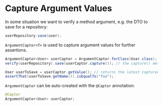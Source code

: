 # Capture Argument Values

In some situation we want to verify a method argument, e.g. the DTO to save for a repository:

```java
userRepository.save(user);
```

`ArgumentCaptor<T>`  is used to capture argument values for further assertions.

```java
ArgumentCaptor<User> userCaptor = ArgumentCaptor.forClass(User.class);
verify(userRepository).save(userCaptor.capture()); // the capture() method must be used inside of verification

User userToSave = userCaptor.getValue(); // returns the latest captured value; for varargs use getAllValues()
assertThat(userToSave.getName()).isEqualTo("foo");
```

`ArgumentCaptor` can be auto-created with the `@Captor` annotation:

```java
@Captor
ArgumentCaptor<User> userCaptor;
```
